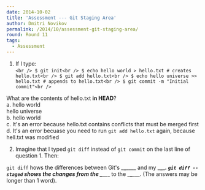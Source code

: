 ```yaml
---
date: 2014-10-02
title: 'Assessment --- Git Staging Area'
author: Dmitri Novikov
permalink: /2014/10/assessment-git-staging-area/
round: Round 11
tags:
  - Assessment
---
```

1. If I type:  
`<br />
$ git init<br />
$ echo hello world > hello.txt # creates hello.txt<br />
$ git add hello.txt<br />
$ echo hello universe >> hello.txt # appends to hello.txt<br />
$ git commit -m "Initial commit"<br />
`

What are the contents of hello.txt **in HEAD**?  
a. hello world  
hello universe  
b. hello world  
c. It's an error because hello.txt contains conflicts that must be merged first  
d. It's an error becuase you need to run `git add hello.txt` again, because hell.txt was modified

2. Imagine that I typed `git diff` instead of `git commit` on the last line of question 1. Then:

`git diff` hows the differences between Git's \___\___\____ and my \___\___\____. `git diff --staged` shows the changes from the \___\___\___ to the \___\___\___. (The answers may be longer than 1 word).
